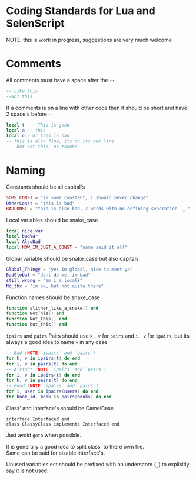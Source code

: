 # Coding Standards for Lua and SelenScript  
NOTE: this is work in progress, suggestions are very much welcome  


# Comments
All comments must have a space after the `--`  
```Lua
-- Like this
--Not this
```  

If a comments is on a line with other code then it should be short and have 2 space's before `--`  
```Lua
local t  -- This is good
local a -- this
local c-- or this is bad
-- This is also fine, its on its own line
 -- but not this, no thanks
```


# Naming
Constants should be all capital's  
```Lua
SOME_CONST = "im some constant, i should never change"
OtherConst = "this is bad"
BADCONST = "this is also bad, 2 words with no defining seperation -_-"
```

Local variables should be snake_case  
```Lua
local nice_var
local badVar
local AlsoBad
local NOW_IM_JUST_A_CONST = "name said it all"
```

Global variable should be snake_case but also capitals
```Lua
Global_Thingy = "yes im global, nice to meet ya"
BadGlobal = "dont do me, im bad"
still_wrong = "am i a local?"
No_thx = "im ok, but not quite there"
```

Function names should be snake_case  
```Lua
function slither_like_a_snake() end
function NotThis() end
function Not_This() end
function but_this() end
```

`ipairs` and `pairs`
Pairs should use `k, v` for `pairs` and `i, v` for `ipairs`, but its always a good idea to name `v` in any case  
```Lua
-- Bad (NOTE `ipairs` and `pairs`)
for k, v in ipairs(t) do end
for i, v in pairs(t) do end
-- Alright (NOTE `ipairs` and `pairs`)
for i, v in ipairs(t) do end
for k, v in pairs(t) do end
-- Good (NOTE `ipairs` and `pairs`)
for i, user in ipairs(users) do end
for book_id, book in pairs(books) do end
```

Class' and Interface's should be CamelCase
```selenscript
interface Interfaced end
class ClassyClass implements Interfaced end
```

Just avoid `goto` when possible.

It is generally a good idea to split class' to there own file.  
Same can be said for sizable interface's.  

Unused variables ect should be prefixed with an underscore (`_`) to explisitly say it is not used.  
